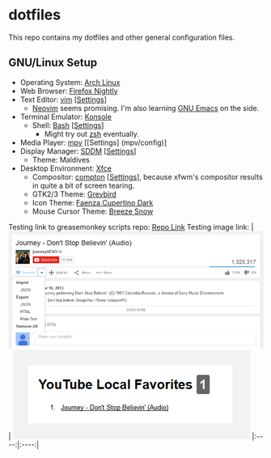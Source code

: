 # dotfiles

This repo contains my dotfiles and other general configuration files.

## GNU/Linux Setup

* Operating System: [Arch Linux](https://www.archlinux.org/)
* Web Browser: [Firefox Nightly](https://nightly.mozilla.org/)
* Text Editor: [vim](http://www.vim.org/) [[Settings](vim/)]
  * [Neovim](http://neovim.io/) seems promising. I'm also learning [GNU Emacs](https://gnu.org/software/emacs/) on the side.
* Terminal Emulator: [Konsole](https://userbase.kde.org/Konsole)
  * Shell: [Bash](https://gnu.org/software/bash/) [[Settings](bash/bashrc)]
    * Might try out [zsh](http://www.zsh.org/) eventually.
* Media Player: [mpv](http://mpv.io/) [[Settings] (mpv/config)]
* Display Manager: [SDDM](https://github.com/sddm) [[Settings](SDDM/sddm.conf)]
  * Theme: Maldives
* Desktop Environment: [Xfce](http://xfce.org/)
  * Compositor: [compton](https://github.com/chjj/compton) [[Settings](compton/compton.conf)], because xfwm's compositor results in quite a bit of screen tearing.
  * GTK2/3 Theme: [Greybird](http://shimmerproject.org/our-projects/greybird/)
  * Icon Theme: [Faenza Cupertino Dark](http://gnome-look.org/content/show.php/Faenza-Cupertino?content=129008)
  * Mouse Cursor Theme: [Breeze Snow](https://kver.wordpress.com/2015/01/09/curses-i-mean-cursors/)

Testing link to greasemonkey scripts repo: [Repo Link](/greasemonkey-scripts)
Testing image link: | ![YouTube Local Favorites Main Interface](https://raw.githubusercontent.com/integers/youtube-local-favorites/master/screenshots/youtube-local-favorites-2014-09-25-main-interface.png "YouTube Local Favorites Main Interface") | ![YouTube Local Favorites HTML Export Interface](https://raw.githubusercontent.com/integers/youtube-local-favorites/master/screenshots/youtube-local-favorites-2014-02-26r2-html-export-interface.png "YouTube Local Favorites HTML Export Interface")
|:----:|:----:|

